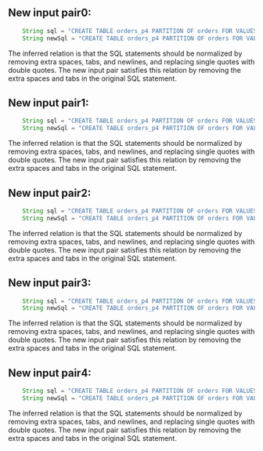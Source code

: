 ## New input pair0:
```java
    String sql = "CREATE TABLE orders_p4 PARTITION OF orders FOR VALUES WITH (MODULUS 4, REMAINDER 3);";
    String newSql = "CREATE TABLE orders_p4 PARTITION OF orders FOR VALUES WITH (MODULUS 4, REMAINDER 3);";
```
The inferred relation is that the SQL statements should be normalized by removing extra spaces, tabs, and newlines, and replacing single quotes with double quotes. The new input pair satisfies this relation by removing the extra spaces and tabs in the original SQL statement.

## New input pair1:
```java
    String sql = "CREATE TABLE orders_p4 PARTITION OF orders FOR VALUES WITH (MODULUS 5, REMAINDER 2);";
    String newSql = "CREATE TABLE orders_p4 PARTITION OF orders FOR VALUES WITH (MODULUS 5, REMAINDER 2);";
```
The inferred relation is that the SQL statements should be normalized by removing extra spaces, tabs, and newlines, and replacing single quotes with double quotes. The new input pair satisfies this relation by removing the extra spaces and tabs in the original SQL statement.

## New input pair2:
```java
    String sql = "CREATE TABLE orders_p4 PARTITION OF orders FOR VALUES WITH (MODULUS 6, REMAINDER 0);";
    String newSql = "CREATE TABLE orders_p4 PARTITION OF orders FOR VALUES WITH (MODULUS 6, REMAINDER 0);";
```
The inferred relation is that the SQL statements should be normalized by removing extra spaces, tabs, and newlines, and replacing single quotes with double quotes. The new input pair satisfies this relation by removing the extra spaces and tabs in the original SQL statement.

## New input pair3:
```java
    String sql = "CREATE TABLE orders_p4 PARTITION OF orders FOR VALUES WITH (MODULUS 7, REMAINDER 3);";
    String newSql = "CREATE TABLE orders_p4 PARTITION OF orders FOR VALUES WITH (MODULUS 7, REMAINDER 3);";
```
The inferred relation is that the SQL statements should be normalized by removing extra spaces, tabs, and newlines, and replacing single quotes with double quotes. The new input pair satisfies this relation by removing the extra spaces and tabs in the original SQL statement.

## New input pair4:
```java
    String sql = "CREATE TABLE orders_p4 PARTITION OF orders FOR VALUES WITH (MODULUS 8, REMAINDER 4);";
    String newSql = "CREATE TABLE orders_p4 PARTITION OF orders FOR VALUES WITH (MODULUS 8, REMAINDER 4);";
```
The inferred relation is that the SQL statements should be normalized by removing extra spaces, tabs, and newlines, and replacing single quotes with double quotes. The new input pair satisfies this relation by removing the extra spaces and tabs in the original SQL statement.
